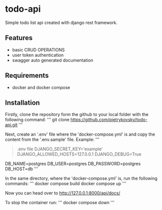 # todo-api
Simple todo list api created with django rest framework.

## Features
* basic CRUD OPERATIONS
* user token authentication
* swagger auto generated documentation

## Requirements
* docker and docker compose

## Installation
Firstly, clone the repository form the github to your local folder with the following command:
'''
git clone https://github.com/pietrykovsky/todo-api.git
'''

Next, create an '.env' file where the 'docker-compose.yml' is and copy the content from the '.env.sample' file. Example:
'''
> .env file
DJANGO_SECRET_KEY='example'
DJANGO_ALLOWED_HOSTS=127.0.0.1
DJANGO_DEBUG=True

DB_NAME=postgres
DB_USER=postgres
DB_PASSWORD=postgres
DB_HOST=db
'''

In the same directory, where the 'docker-compose.yml' is, run the following commands:
'''
docker compose build
docker compose up
'''

Now you can head over to http://127.0.0.1:8000/api/docs/

To stop the container run:
'''
docker compose down
'''